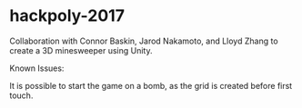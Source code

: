 # hackpoly-2017
Collaboration with Connor Baskin, Jarod Nakamoto, and Lloyd Zhang to create a 3D minesweeper using Unity.

Known Issues: 

  It is possible to start the game on a bomb, as the grid is created before first touch.
